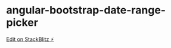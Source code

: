 # angular-bootstrap-date-range-picker

[Edit on StackBlitz ⚡️](https://stackblitz.com/edit/angular-bootstrap-daterange-picker-2v58w3)